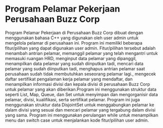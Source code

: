 # Program Pelamar Pekerjaan Perusahaan Buzz Corp
Program Pelamar Pekerjaan di Perusahaan Buzz Corp dibuat dengan menggunakan bahasa C++ yang digunakan oleh user admin untuk mengelola pelamar di perusahaan ini. Program ini memilikI beberapa fitur/pilihan yang dapat digunakan user admin. Fitur/pilihan tersebut adalah menambah antrian pelamar, memanggil pelamar yang telah mengantri untuk memasuki ruangan HRD, menginput data pelamar yang dipanggil, menampilkan data pelamar yang sudah diinputkan tadi, mencari data pelamar yang sudah diinputkan tadi, menghapus antrian pelamar saat perusahaan sudah tidak membutuhkan seseorang pelamar lagi., mengecek daftar sertifikat pengalaman kerja pelamar yang mendaftar, dan menampilkan informasi divisi dan kepala divisi di perusahaan Buzz Corp untuk pelamar yang akan diberikan.Program ini menggunakan struktur data seperti List, Map, Queue, dan Set untuk menyimpan dan mengorganisir data pelamar, divisi, kualifikasi, serta sertifikat pelamar. Program ini juga menggunakan struktur data DisjointSet untuk menggabungkan pelamar ke dalam divisi yang sesuai dan mencari pelamar yang tergabung dalam divisi yang sama. Program ini menggunakan perulangan while untuk menampilkan menu dan switch case untuk menjalankan kode fitur/pilihan user admin.
